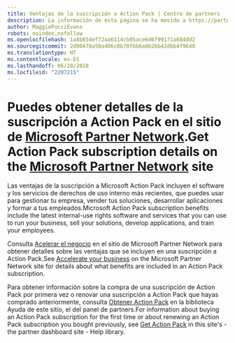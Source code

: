 ```yaml
---
title: Ventajas de la suscripción a Action Pack | Centro de partners
description: La información de esta página se ha movido a https://partner.microsoft.com/membership/internal-use-software.
author: MaggiePucciEvans
robots: noindex,nofollow
ms.openlocfilehash: 1a8b654ef72aa6114cb05ace6d6f99171a684dd2
ms.sourcegitcommit: 2d90478a58a406c0b70fbb6a0b2bb42dbb4f9640
ms.translationtype: HT
ms.contentlocale: es-ES
ms.lasthandoff: 06/28/2018
ms.locfileid: "2207215"
---
```

# <a name="get-action-pack-subscription-details-on-the-microsoft-partner-networkhttpspartnermicrosoftcommembershipinternal-use-software-site"></a><span data-ttu-id="989fb-103">Puedes obtener detalles de la suscripción a Action Pack en el sitio de [Microsoft Partner Network](https://partner.microsoft.com/membership/internal-use-software).</span><span class="sxs-lookup"><span data-stu-id="989fb-103">Get Action Pack subscription details on the [Microsoft Partner Network](https://partner.microsoft.com/membership/internal-use-software) site</span></span> 

<span data-ttu-id="989fb-104">Las ventajas de la suscripción a Microsoft Action Pack incluyen el software y los servicios de derechos de uso interno más recientes, que puedes usar para gestionar tu empresa, vender tus soluciones, desarrollar aplicaciones y formar a tus empleados.</span><span class="sxs-lookup"><span data-stu-id="989fb-104">Microsoft Action Pack subscription benefits include the latest internal-use rights software and services that you can use to run your business, sell your solutions, develop applications, and train your employees.</span></span>

<span data-ttu-id="989fb-105">Consulta [Acelerar el negocio](https://partner.microsoft.com/membership/internal-use-software) en el sitio de Microsoft Partner Network para obtener detalles sobre las ventajas que se incluyen en una suscripción a Action Pack.</span><span class="sxs-lookup"><span data-stu-id="989fb-105">See [Accelerate your business](https://partner.microsoft.com/membership/internal-use-software) on the Microsoft Partner Network site for details about what benefits are included in an Action Pack subscription.</span></span>   

<span data-ttu-id="989fb-106">Para obtener información sobre la compra de una suscripción de Action Pack por primera vez o renovar una suscripción a Action Pack que hayas comprado anteriormente, consulta [Obtener Action Pack](mpn-get-action-pack.md) en la biblioteca Ayuda de este sitio, el del panel de partners.</span><span class="sxs-lookup"><span data-stu-id="989fb-106">For information about buying an Action Pack subscription for the first time or about renewing an Action Pack subscription you bought previously, see [Get Action Pack](mpn-get-action-pack.md) in this site's - the partner dashboard site - Help library.</span></span>


